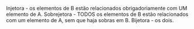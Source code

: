 Injetora - os elementos de B estão relacionados obrigadoriamente com UM elemento de A.
Sobrejetora - TODOS os elementos de B estão relacionados com um elemento de A, sem que haja sobras em B.
Bijetora - os dois.
